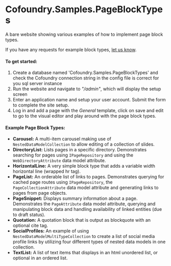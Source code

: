 # Cofoundry.Samples.PageBlockTypes

A bare website showing various examples of how to implement page block types.

If you have any requests for example block types, [let us know](https://github.com/cofoundry-cms/cofoundry/wiki/Feedback-&-Community).

#### To get started:

1. Create a database named 'Cofoundry.Samples.PageBlockTypes' and check the Cofoundry connection string in the config file is correct for you sql server instance
2. Run the website and navigate to *"/admin"*, which will display the setup screen
3. Enter an application name and setup your user account. Submit the form to complete the site setup. 
4. Log in and add a page with the *General* template, click on save and edit to go to the visual editor and play around with the page block types.

####  Example Page Block Types:

- **Carousel:** A multi-item carousel making use of `NestedDataModelCollection` to allow editing of a collection of slides.
- **DirectoryList:** Lists pages in a specific directory. Demonstrates searching for pages using `IPageRepository` and using the `WebDirectoryAttribute` data model attribute.
- **HorizontalLine:** A very simple block type that adds a variable width horizontal line (wrapped hr tag).
- **PageList:** An orderable list of links to pages. Demonstrates querying for cached page routes using `IPageRepository`, the `PageCollectionAttribute` data model attribute and generating links to pages from page objects.
- **PageSnippet:** Displays summary information about a page. Demonstrates the `PageAttribute` data model attribute, querying and manipulating block data and handling availability of linked entities (due to draft status).
- **Quotation:** A quotation block that is output as blockquote with an optional cite tag.
- **SocialProfiles:** An example of using `NestedDataModelMultiTypeCollection` to create a list of social media profile links by utilizing four different types of nested data models in one collection.
- **TextList:** A list of text items that displays in an html unordered list, or optional in an ordered list.



